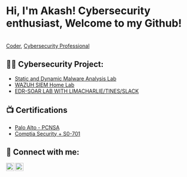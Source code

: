 <h1>Hi, I'm Akash! Cybersecurity enthusiast, Welcome to my Github! </h1> <br/><a href="https://github.com/cybersky007">Coder</a>, <a href="https://www.linkedin.com/in/akash-singla-86b30aa3/">Cybersecurity Professional</a>

<h2>👨‍💻 Cybersecurity Project:</h2>

- [Static and Dynamic Malware Analysis Lab](https://github.com/cybersky007/Malware-Analysis-LAB.git)
- [WAZUH SIEM Home Lab](https://github.com/cybersky007/WAZUH-SIEM-Home-Lab.git)
- [EDR-SOAR LAB WITH LIMACHARLIE/TINES/SLACK ](https://github.com/cybersky007/EDR-SOAR.git)
  
<h2>📺 Certifications</h2>

- [Palo Alto - PCNSA](https://www.credly.com/users/akash-singla.d0347690)
- [Comptia Security + S0-701](https://www.credly.com/badges/9540bb11-e85f-41a5-b4f2-511bf07c80e6/public_url)


<h2> 🤳 Connect with me:</h2>


[<img align="left" alt="JoshMadakor | LinkedIn" width="22px" src="https://cdn.jsdelivr.net/npm/simple-icons@v3/icons/linkedin.svg" />][linkedin]
[<img align="left" alt="JoshMadakor | Instagram" width="22px" src="https://cdn.jsdelivr.net/npm/simple-icons@v3/icons/instagram.svg" />][instagram]


[instagram]: https://www.instagram.com/aakash_singlaa/
[linkedin]: https://www.linkedin.com/in/akash-singla-86b30aa3/


